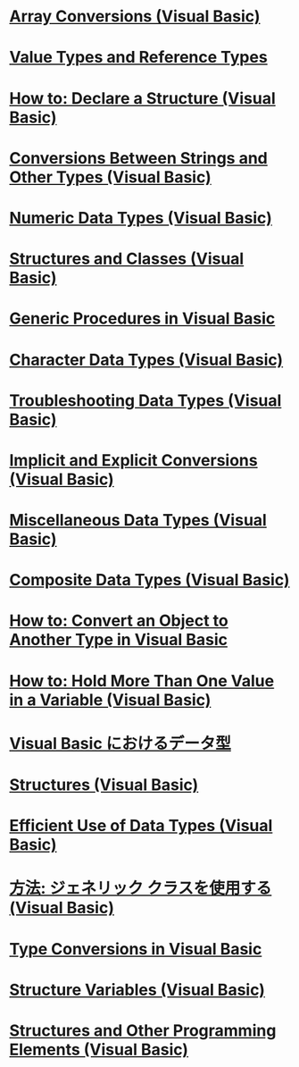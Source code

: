 # [Array Conversions (Visual Basic)](array-conversions.md)
# [Value Types and Reference Types](value-types-and-reference-types.md)
# [How to: Declare a Structure (Visual Basic)](how-to-declare-a-structure.md)
# [Conversions Between Strings and Other Types (Visual Basic)](conversions-between-strings-and-other-types.md)
# [Numeric Data Types (Visual Basic)](numeric-data-types.md)
# [Structures and Classes (Visual Basic)](structures-and-classes.md)
# [Generic Procedures in Visual Basic](generic-procedures.md)
# [Character Data Types (Visual Basic)](character-data-types.md)
# [Troubleshooting Data Types (Visual Basic)](troubleshooting-data-types.md)
# [Implicit and Explicit Conversions (Visual Basic)](implicit-and-explicit-conversions.md)
# [Miscellaneous Data Types (Visual Basic)](miscellaneous-data-types.md)
# [Composite Data Types (Visual Basic)](composite-data-types.md)
# [How to: Convert an Object to Another Type in Visual Basic](how-to-convert-an-object-to-another-type.md)
# [How to: Hold More Than One Value in a Variable (Visual Basic)](how-to-hold-more-than-one-value-in-a-variable.md)
# [Visual Basic におけるデータ型](index.md)
# [Structures (Visual Basic)](structures.md)
# [Efficient Use of Data Types (Visual Basic)](efficient-use-of-data-types.md)
# [方法: ジェネリック クラスを使用する (Visual Basic)](how-to-use-a-generic-class.md)
# [Type Conversions in Visual Basic](type-conversions.md)
# [Structure Variables (Visual Basic)](structure-variables.md)
# [Structures and Other Programming Elements (Visual Basic)](structures-and-other-programming-elements.md)
